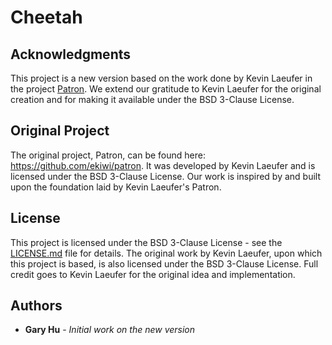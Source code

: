 # Cheetah

## Acknowledgments

This project is a new version based on the work done by Kevin Laeufer in the project [Patron](https://github.com/ekiwi/patron). We extend our gratitude to Kevin Laeufer for the original creation and for making it available under the BSD 3-Clause License.

## Original Project

The original project, Patron, can be found here: https://github.com/ekiwi/patron. It was developed by Kevin Laeufer and is licensed under the BSD 3-Clause License. Our work is inspired by and built upon the foundation laid by Kevin Laeufer's Patron.

## License

This project is licensed under the BSD 3-Clause License - see the [LICENSE.md](src/LICENSE) file for details. The original work by Kevin Laeufer, upon which this project is based, is also licensed under the BSD 3-Clause License. Full credit goes to Kevin Laeufer for the original idea and implementation.

## Authors

- **Gary Hu** - *Initial work on the new version*
